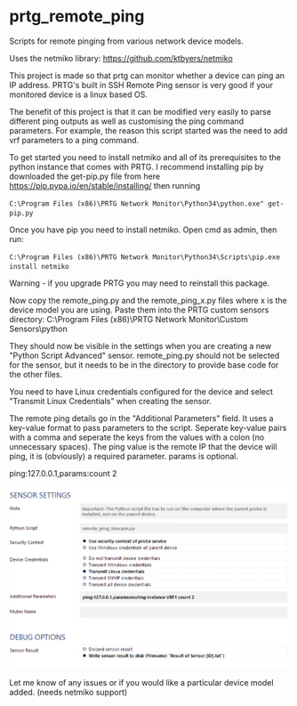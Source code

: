 # prtg_remote_ping
Scripts for remote pinging from various network device models.

Uses the netmiko library: https://github.com/ktbyers/netmiko

This project is made so that prtg can monitor whether a device can ping an IP address. PRTG's built in SSH Remote Ping sensor is very good if your monitored device is a linux based OS.

The benefit of this project is that it can be modified very easily to parse different ping outputs as well as customising the ping command parameters. For example, the reason this script started was the need to add vrf parameters to a ping command.

To get started you need to install netmiko and all of its prerequisites to the python instance that comes with PRTG. I recommend installing pip by downloaded the get-pip.py file from here https://pip.pypa.io/en/stable/installing/ then running

`
C:\Program Files (x86)\PRTG Network Monitor\Python34\python.exe" get-pip.py
`

Once you have pip you need to install netmiko. Open cmd as admin, then run:

`
C:\Program Files (x86)\PRTG Network Monitor\Python34\Scripts\pip.exe install netmiko
`

Warning - if you upgrade PRTG you may need to reinstall this package.

Now copy the remote_ping.py and the remote_ping_x.py files where x is the device model you are using. Paste them into the PRTG custom sensors directory: C:\Program Files (x86)\PRTG Network Monitor\Custom Sensors\python

They should now be visible in the settings when you are creating a new "Python Script Advanced" sensor. remote_ping.py should not be selected for the sensor, but it needs to be in the directory to provide base code for the other files.

You need to have Linux credentials configured for the device and select "Transmit Linux Credentials" when creating the sensor.

The remote ping details go in the "Additional Parameters" field. It uses a key-value format to pass parameters to the script. Seperate key-value pairs with a comma and seperate the keys from the values with a colon (no unnecessary spaces). The ping value is the remote IP that the device will ping, it is (obviously) a required parameter. params is optional.

ping:127.0.0.1,params:count 2

![alt tag](/settingsexample.png)

Let me know of any issues or if you would like a particular device model added. (needs netmiko support)
